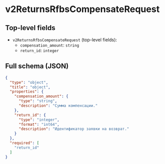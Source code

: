 # v2ReturnsRfbsCompensateRequest

## Top-level fields
- `v2ReturnsRfbsCompensateRequest` (top-level fields):
  - `compensation_amount`: `string`
  - `return_id`: `integer`

## Full schema (JSON)
```json
{
  "type": "object",
  "title": "object",
  "properties": {
    "compensation_amount": {
      "type": "string",
      "description": "Сумма компенсации."
    },
    "return_id": {
      "type": "integer",
      "format": "int64",
      "description": "Идентификатор заявки на возврат."
    }
  },
  "required": [
    "return_id"
  ]
}
```
